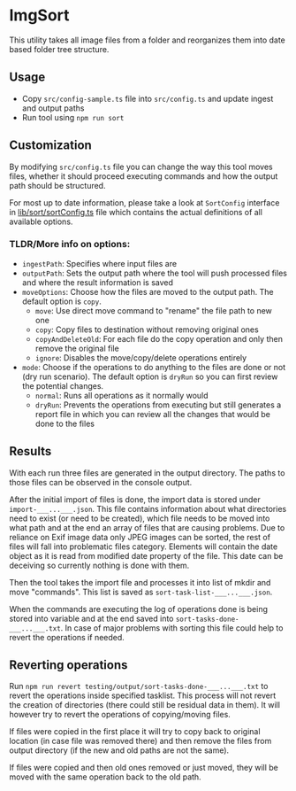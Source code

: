 # ImgSort

This utility takes all image files from a folder and reorganizes them into date based folder tree structure.

## Usage
- Copy `src/config-sample.ts` file into `src/config.ts` and update ingest and output paths
- Run tool using `npm run sort`

## Customization
By modifying `src/config.ts` file you can change the way this tool moves files, whether it should proceed executing commands and how the output path should be structured.

For most up to date information, please take a look at `SortConfig` interface in [lib/sort/sortConfig.ts](https://github.com/ZigaBobnar/ImgSort/blob/main/lib/sort/sortConfig.ts) file which contains the actual definitions of all available options.

### TLDR/More info on options:
- `ingestPath`: Specifies where input files are
- `outputPath`: Sets the output path where the tool will push processed files and where the result information is saved
- `moveOptions`: Choose how the files are moved to the output path. The default option is `copy`.
    - `move`: Use direct move command to "rename" the file path to new one
    - `copy`: Copy files to destination without removing original ones
    - `copyAndDeleteOld`: For each file do the copy operation and only then remove the original file
    - `ignore`: Disables the move/copy/delete operations entirely
- `mode`: Choose if the operations to do anything to the files are done or not (dry run scenario). The default option is `dryRun` so you can first review the potential changes.
    - `normal`: Runs all operations as it normally would
    - `dryRun`: Prevents the operations from executing but still generates a report file in which you can review all the changes that would be done to the files

## Results
With each run three files are generated in the output directory. The paths to those files can be observed in the console output.

After the initial import of files is done, the import data is stored under `import-___...___.json`. This file contains information about what directories need to exist (or need to be created), which file needs to be moved into what path and at the end an array of files that are causing problems. Due to reliance on Exif image data only JPEG images can be sorted, the rest of files will fall into problematic files category. Elements will contain the date object as it is read from modified date property of the file. This date can be deceiving so currently nothing is done with them.

Then the tool takes the import file and processes it into list of mkdir and move "commands". This list is saved as `sort-task-list-___...___.json`.

When the commands are executing the log of operations done is being stored into variable and at the end saved into `sort-tasks-done-___...___.txt`. In case of major problems with sorting this file could help to revert the operations if needed.

## Reverting operations
Run `npm run revert testing/output/sort-tasks-done-___...___.txt` to revert the operations inside specified tasklist.
This process will not revert the creation of directories (there could still be residual data in them). It will however try to revert the operations of copying/moving files.

If files were copied in the first place it will try to copy back to original location (in case file was removed there) and then remove the files from output directory (if the new and old paths are not the same).

If files were copied and then old ones removed or just moved, they will be moved with the same operation back to the old path.

